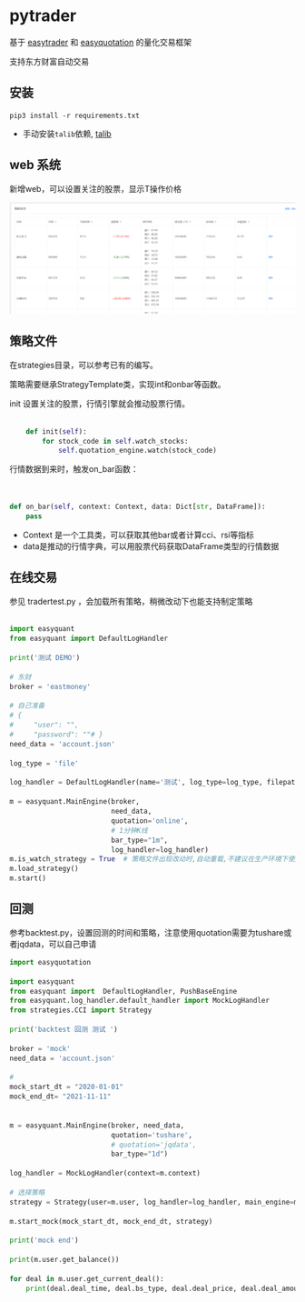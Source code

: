 # pytrader

基于 [easytrader](https://github.com/shidenggui/easytrader) 和 [easyquotation](https://github.com/shidenggui/easyquotation) 的量化交易框架

支持东方财富自动交易

## 安装

    pip3 install -r requirements.txt

- 手动安装`talib`依赖, [talib](https://www.lfd.uci.edu/~gohlke/pythonlibs/#ta-lib)

## web 系统

新增web，可以设置关注的股票，显示T操作价格

![关注的股票](doc/watch_stock.png)

## 策略文件

在strategies目录，可以参考已有的编写。

策略需要继承StrategyTemplate类，实现int和onbar等函数。

init 设置关注的股票，行情引擎就会推动股票行情。
 
```python

    def init(self):
        for stock_code in self.watch_stocks:
            self.quotation_engine.watch(stock_code)


```

行情数据到来时，触发on_bar函数：

```python


def on_bar(self, context: Context, data: Dict[str, DataFrame]):
    pass

```

- Context 是一个工具类，可以获取其他bar或者计算cci、rsi等指标
- data是推动的行情字典，可以用股票代码获取DataFrame类型的行情数据


## 在线交易

参见 tradertest.py ，会加载所有策略，稍微改动下也能支持制定策略

```python

import easyquant
from easyquant import DefaultLogHandler

print('测试 DEMO')

# 东财
broker = 'eastmoney'

# 自己准备
# {
#     "user": "",
#     "password": ""# }
need_data = 'account.json'

log_type = 'file'

log_handler = DefaultLogHandler(name='测试', log_type=log_type, filepath='logs.log')

m = easyquant.MainEngine(broker,
                         need_data,
                         quotation='online',
                         # 1分钟K线
                         bar_type="1m",
                         log_handler=log_handler)
m.is_watch_strategy = True  # 策略文件出现改动时,自动重载,不建议在生产环境下使用
m.load_strategy()
m.start()

```

## 回测

参考backtest.py，设置回测的时间和策略，注意使用quotation需要为tushare或者jqdata，可以自己申请

```python
import easyquotation

import easyquant
from easyquant import  DefaultLogHandler, PushBaseEngine
from easyquant.log_handler.default_handler import MockLogHandler
from strategies.CCI import Strategy

print('backtest 回测 测试 ')

broker = 'mock'
need_data = 'account.json'

#
mock_start_dt = "2020-01-01"
mock_end_dt= "2021-11-11"


m = easyquant.MainEngine(broker, need_data,
                         quotation='tushare',
                         # quotation='jqdata',
                         bar_type="1d")

log_handler = MockLogHandler(context=m.context)

# 选择策略
strategy = Strategy(user=m.user, log_handler=log_handler, main_engine=m)

m.start_mock(mock_start_dt, mock_end_dt, strategy)

print('mock end')

print(m.user.get_balance())

for deal in m.user.get_current_deal():
    print(deal.deal_time, deal.bs_type, deal.deal_price, deal.deal_amount)
```